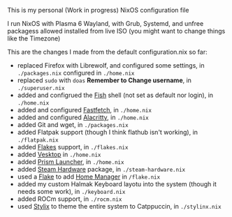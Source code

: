 This is my personal (Work in progress) NixOS configuration file

I run NixOS with Plasma 6 Wayland, with Grub, Systemd, and unfree packagess allowed installed from live ISO
(you might want to change things like the Timezone)

This are the changes I made from the default configuration.nix so far:

- replaced Firefox with Librewolf, and configured some settings, in `./packages.nix` configured in `./home.nix`
- replaced `sudo` with `doas` **Remember to Change username**, in `./superuser.nix`
- added and configrued the [Fish](https://github.com/fish-shell/fish-shell) shell (not set as default nor login), in `./home.nix`
- added and configured [Fastfetch](https://github.com/fastfetch-cli/fastfetch/discussions?discussions_q=packages), in `./home.nix`
- added and configured [Alacritty](https://alacritty.org/), in `./home.nix`
- added Git and wget, in `./packages.nix`
- added Flatpak support (though I think flathub isn't working), in `./flatpak.nix`
- added [Flakes](https://nixos.wiki/wiki/flakes) support, in `./flakes.nix`
- added [Vesktop](https://github.com/Vencord/Vesktop) in `./home.nix`
- added [Prism Launcher](https://prismlauncher.org), in `./home.nix`
- added [Steam Hardware](https://nixos.wiki/wiki/Steam) package, in `./steam-hardware.nix`
- used a [Flake](https://nixos.wiki/wiki/flakes) to add [Home Manager](https://nixos.wiki/wiki/Home_Manager) in `/flake.nix`
- added my custom Halmak Keyboard layotu into the system (though it needs some work), in `./keyboard.nix`
- added ROCm support, in `./rocm.nix`
- used [Stylix](https://stylix.dev/https://stylix.dev/) to theme the entire system to Catppuccin, in `./stylinx.nix`
